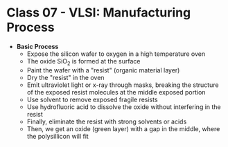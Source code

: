 # Class 07 - VLSI: Manufacturing Process

* **Basic Process**
    * Expose the silicon wafer to oxygen in a high temperature oven
    * The oxide SiO<sub>2</sub> is formed at the surface
    * Paint the wafer with a "resist" (organic material layer)
    * Dry the "resist" in the oven
    * Emit ultraviolet light or x-ray through masks, breaking the structure of the exposed resist molecules at the middle exposed portion
    * Use solvent to remove exposed fragile resists
    * Use hydrofluoric acid to dissolve the oxide without interfering in the resist
    * Finally, eliminate the resist with strong solvents or acids
    * Then, we get an oxide (green layer) with a gap in the middle, where the polysillicon will fit
